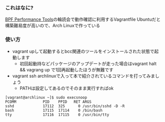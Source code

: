 ### これはなに?
[BPF Performance Tools](http://www.brendangregg.com/bpf-performance-tools-book.html)の輪読会で動作確認に利用するVagrantfile
Ubuntuだと構築難易度が高いので、Arch Linuxで作っている

### 使い方
- vagrant upして起動するとbcc関連のツールをインストールされた状態で起動します
  - 初回起動持などパッケージのアップデートが走った場合はvagrant halt && vagrang up で1回再起動したほうが無難です
- vagrant ssh archlinuxで入って本で紹介されているコマンドを打ってみましょう
  - PATHは設定してあるのでそのまま実行すればok
```
[vagrant@archlinux ~]$ sudo execsnoop
PCOMM            PID    PPID   RET ARGS
sshd             17112  325      0 /usr/bin/sshd -D -R
bash             17115  17114    0 /bin/bash
tty              17116  17115    0 /usr/bin/tty
```
